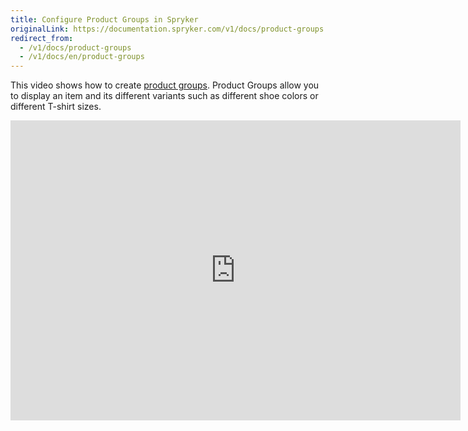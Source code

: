 ```yaml
---
title: Configure Product Groups in Spryker
originalLink: https://documentation.spryker.com/v1/docs/product-groups
redirect_from:
  - /v1/docs/product-groups
  - /v1/docs/en/product-groups
---
```


This video shows how to create [product groups](/docs/scos/dev/features/201811.0/product-management/product-group.html). Product Groups allow you to display an item and its different variants such as different shoe colors or different T-shirt sizes. 

<iframe src="https://fast.wistia.net/embed/iframe/r5l2kit2c1" title="Product Groups" allowtransparency="true" frameborder="0" scrolling="no" class="wistia_embed" name="wistia_embed" allowfullscreen="0" mozallowfullscreen="0" webkitallowfullscreen="0" oallowfullscreen="0" msallowfullscreen="0" width="720" height="480"></iframe>
